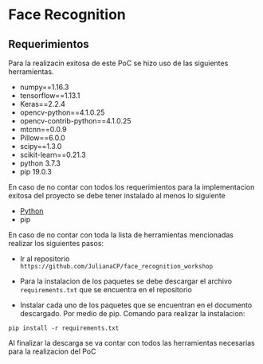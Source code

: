 # Face Recognition

## Requerimientos

Para la realizacin exitosa de este PoC se hizo uso de las siguientes herramientas.

* numpy==1.16.3
* tensorflow==1.13.1
* Keras==2.2.4
* opencv-python==4.1.0.25
* opencv-contrib-python==4.1.0.25
* mtcnn==0.0.9
* Pillow==6.0.0
* scipy==1.3.0
* scikit-learn==0.21.3
* python 3.7.3
* pip 19.0.3

En caso de no contar con todos los requerimientos para la implementacion exitosa del proyecto se debe tener instalado al menos lo siguiente
* [Python](https://www.python.org/downloads/)
* pip

En caso de no contar con toda la lista de herramientas mencionadas realizar los siguientes pasos:

* Ir al repositorio `https://github.com/JulianaCP/face_recognition_workshop`

* Para la instalacion de los paquetes se debe descargar el archivo `requirements.txt` que se encuentra en el repositorio

* Instalar cada uno de los paquetes que se encuentran en el documento descargado. Por medio de pip. Comando para realizar la instalacion:   
```
pip install -r requirements.txt
```
Al finalizar la descarga se va contar con todos las herramientas necesarias para la realizacion del PoC

